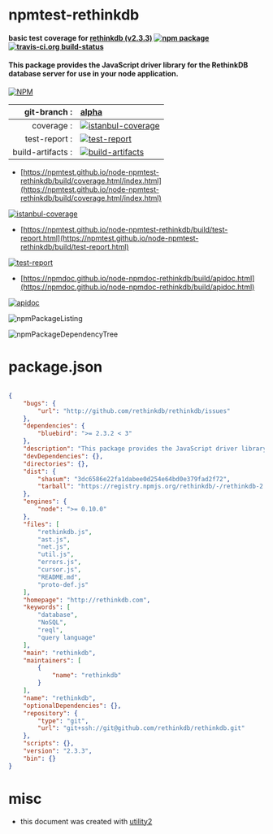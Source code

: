 # npmtest-rethinkdb

#### basic test coverage for  [rethinkdb (v2.3.3)](http://rethinkdb.com)  [![npm package](https://img.shields.io/npm/v/npmtest-rethinkdb.svg?style=flat-square)](https://www.npmjs.org/package/npmtest-rethinkdb) [![travis-ci.org build-status](https://api.travis-ci.org/npmtest/node-npmtest-rethinkdb.svg)](https://travis-ci.org/npmtest/node-npmtest-rethinkdb)

#### This package provides the JavaScript driver library for the RethinkDB database server for use in your node application.

[![NPM](https://nodei.co/npm/rethinkdb.png?downloads=true&downloadRank=true&stars=true)](https://www.npmjs.com/package/rethinkdb)

| git-branch : | [alpha](https://github.com/npmtest/node-npmtest-rethinkdb/tree/alpha)|
|--:|:--|
| coverage : | [![istanbul-coverage](https://npmtest.github.io/node-npmtest-rethinkdb/build/coverage.badge.svg)](https://npmtest.github.io/node-npmtest-rethinkdb/build/coverage.html/index.html)|
| test-report : | [![test-report](https://npmtest.github.io/node-npmtest-rethinkdb/build/test-report.badge.svg)](https://npmtest.github.io/node-npmtest-rethinkdb/build/test-report.html)|
| build-artifacts : | [![build-artifacts](https://npmtest.github.io/node-npmtest-rethinkdb/glyphicons_144_folder_open.png)](https://github.com/npmtest/node-npmtest-rethinkdb/tree/gh-pages/build)|

- [https://npmtest.github.io/node-npmtest-rethinkdb/build/coverage.html/index.html](https://npmtest.github.io/node-npmtest-rethinkdb/build/coverage.html/index.html)

[![istanbul-coverage](https://npmtest.github.io/node-npmtest-rethinkdb/build/screenCapture.buildCi.browser.%252Ftmp%252Fbuild%252Fcoverage.lib.html.png)](https://npmtest.github.io/node-npmtest-rethinkdb/build/coverage.html/index.html)

- [https://npmtest.github.io/node-npmtest-rethinkdb/build/test-report.html](https://npmtest.github.io/node-npmtest-rethinkdb/build/test-report.html)

[![test-report](https://npmtest.github.io/node-npmtest-rethinkdb/build/screenCapture.buildCi.browser.%252Ftmp%252Fbuild%252Ftest-report.html.png)](https://npmtest.github.io/node-npmtest-rethinkdb/build/test-report.html)

- [https://npmdoc.github.io/node-npmdoc-rethinkdb/build/apidoc.html](https://npmdoc.github.io/node-npmdoc-rethinkdb/build/apidoc.html)

[![apidoc](https://npmdoc.github.io/node-npmdoc-rethinkdb/build/screenCapture.buildCi.browser.%252Ftmp%252Fbuild%252Fapidoc.html.png)](https://npmdoc.github.io/node-npmdoc-rethinkdb/build/apidoc.html)

![npmPackageListing](https://npmtest.github.io/node-npmtest-rethinkdb/build/screenCapture.npmPackageListing.svg)

![npmPackageDependencyTree](https://npmtest.github.io/node-npmtest-rethinkdb/build/screenCapture.npmPackageDependencyTree.svg)



# package.json

```json

{
    "bugs": {
        "url": "http://github.com/rethinkdb/rethinkdb/issues"
    },
    "dependencies": {
        "bluebird": ">= 2.3.2 < 3"
    },
    "description": "This package provides the JavaScript driver library for the RethinkDB database server for use in your node application.",
    "devDependencies": {},
    "directories": {},
    "dist": {
        "shasum": "3dc6586e22fa1dabee0d254e64bd0e379fad2f72",
        "tarball": "https://registry.npmjs.org/rethinkdb/-/rethinkdb-2.3.3.tgz"
    },
    "engines": {
        "node": ">= 0.10.0"
    },
    "files": [
        "rethinkdb.js",
        "ast.js",
        "net.js",
        "util.js",
        "errors.js",
        "cursor.js",
        "README.md",
        "proto-def.js"
    ],
    "homepage": "http://rethinkdb.com",
    "keywords": [
        "database",
        "NoSQL",
        "reql",
        "query language"
    ],
    "main": "rethinkdb",
    "maintainers": [
        {
            "name": "rethinkdb"
        }
    ],
    "name": "rethinkdb",
    "optionalDependencies": {},
    "repository": {
        "type": "git",
        "url": "git+ssh://git@github.com/rethinkdb/rethinkdb.git"
    },
    "scripts": {},
    "version": "2.3.3",
    "bin": {}
}
```



# misc
- this document was created with [utility2](https://github.com/kaizhu256/node-utility2)
